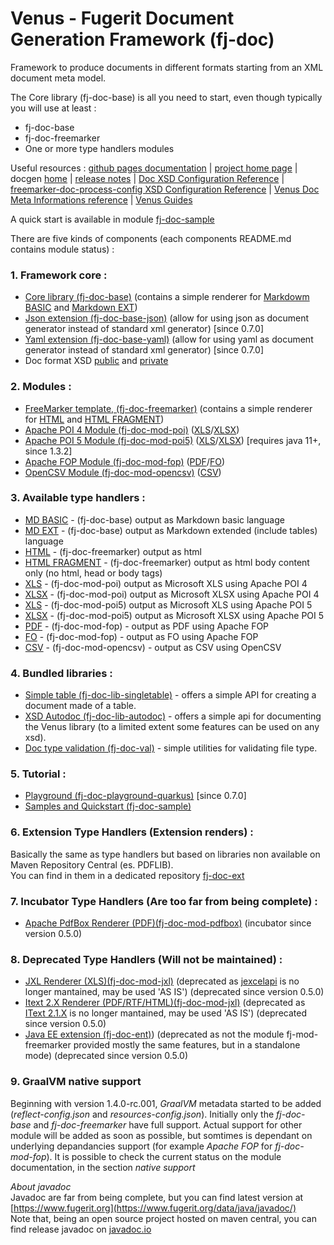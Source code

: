 # Venus - Fugerit Document Generation Framework (fj-doc)  

Framework to produce documents in different formats starting from an XML document meta model.  

The Core library (fj-doc-base) is all you need to start, even though typically you will use at least : 
* fj-doc-base
* fj-doc-freemarker
* One or more type handlers modules

Useful resources : [github pages documentation](https://venusdocs.fugerit.org/) | [project home page](https://www.fugerit.org/perm/venus) | docgen [home](https://www.fugerit.org/data/java/doc/venus/index.html) | [release notes](https://www.fugerit.org/data/java/doc/venus/release-notes.html) | [Doc XSD Configuration Reference](https://venusdocs.fugerit.org/fj-doc-base/src/main/docs/doc_xsd_config_ref.html) | [freemarker-doc-process-config XSD Configuration Reference](https://venusdocs.fugerit.org/fj-doc-freemarker/src/main/docs/fdp_xsd_config_ref.html) | [Venus Doc Meta Informations reference](https://venusdocs.fugerit.org/docs/html/doc_meta_info.html) | [Venus Guides](https://venusguides.fugerit.org/)

A quick start is available in module [fj-doc-sample](fj-doc-sample/README.md)  

There are five kinds of components (each components README.md contains module status) : 

### 1. Framework core :
* [Core library (fj-doc-base)](fj-doc-base/README.md) (contains a simple renderer for [Markdowm BASIC](fj-doc-base/src/main/java/org/fugerit/java/doc/base/typehandler/markdown/SimpleMarkdownBasicTypeHandler.java) and [Markdown EXT](fj-doc-base/src/main/java/org/fugerit/java/doc/base/typehandler/markdown/SimpleMarkdownExtTypeHandler.java))
* [Json extension (fj-doc-base-json)](fj-doc-base-json/README.md) (allow for using json as document generator instead of standard xml generator) [since 0.7.0]
* [Yaml extension (fj-doc-base-yaml)](fj-doc-base-yaml/README.md) (allow for using yaml as document generator instead of standard xml generator) [since 0.7.0]
* Doc format XSD [public](https://www.fugerit.org/data/java/doc/xsd/doc-2-1.xsd) and [private](fj-doc-base/src/main/resources/config/doc-2-0.xsd)

### 2. Modules :
* [FreeMarker template, (fj-doc-freemarker)](fj-doc-freemarker/README.md) (contains a simple renderer for [HTML](fj-doc-freemarker/src/main/java/org/fugerit/java/doc/freemarker/html/FreeMarkerHtmlTypeHandler.java) and [HTML FRAGMENT](fj-doc-freemarker/src/main/java/org/fugerit/java/doc/freemarker/html/FreeMarkerHtmlFragmentTypeHandler.java))
* [Apache POI 4 Module (fj-doc-mod-poi)](fj-doc-mod-poi/README.md) ([XLS](fj-doc-mod-poi/src/main/java/org/fugerit/java/doc/mod/poi/XlsPoiTypeHandler.java)/[XLSX](fj-doc-mod-poi/src/main/java/org/fugerit/java/doc/mod/poi/XlsPoiTypeHandler.java))
* [Apache POI 5 Module (fj-doc-mod-poi5)](fj-doc-mod-poi5/README.md) ([XLS](fj-doc-mod-poi5/src/main/java/org/fugerit/java/doc/mod/poi5/XlsPoi5TypeHandler.java)/[XLSX](fj-doc-mod-poi5/src/main/java/org/fugerit/java/doc/mod/poi5/XlsPoi5TypeHandler.java)) [requires java 11+, since 1.3.2]
* [Apache FOP Module (fj-doc-mod-fop)](fj-doc-mod-fop/README.md) ([PDF](fj-doc-mod-fop/src/main/java/org/fugerit/java/doc/mod/fop/PdfFopTypeHandler.java)/[FO](fj-doc-mod-fop/src/main/java/org/fugerit/java/doc/mod/fop/FreeMarkerFopTypeHandler.java))
* [OpenCSV Module (fj-doc-mod-opencsv)](fj-doc-mod-opencsv/README.md) ([CSV](fj-doc-mod-opencsv/src/main/java/org/fugerit/java/doc/mod/opencsv/OpenCSVTypeHandler.java))


### 3. Available type handlers :
* [MD BASIC](fj-doc-base/src/main/java/org/fugerit/java/doc/base/typehandler/markdown/SimpleMarkdownBasicTypeHandler.java) - (fj-doc-base) output as Markdown basic language
* [MD EXT](fj-doc-base/src/main/java/org/fugerit/java/doc/base/typehandler/markdown/SimpleMarkdownExtTypeHandler.java) - (fj-doc-base) output as Markdown extended (include tables) language
* [HTML](fj-doc-freemarker/src/main/java/org/fugerit/java/doc/freemarker/html/FreeMarkerHtmlTypeHandler.java) - (fj-doc-freemarker) output as html
* [HTML FRAGMENT](fj-doc-freemarker/src/main/java/org/fugerit/java/doc/freemarker/html/FreeMarkerHtmlFragmentTypeHandler.java) - (fj-doc-freemarker) output as html body content only (no html, head or body tags)
* [XLS](fj-doc-mod-poi/src/main/java/org/fugerit/java/doc/mod/poi/XlsPoiTypeHandler.java) - (fj-doc-mod-poi) output as Microsoft XLS using Apache POI 4
* [XLSX](fj-doc-mod-poi/src/main/java/org/fugerit/java/doc/mod/poi/XlsPoiTypeHandler.java) - (fj-doc-mod-poi) output as Microsoft XLSX using Apache POI 4
* [XLS](fj-doc-mod-poi5/src/main/java/org/fugerit/java/doc/mod/poi5/XlsPoi5TypeHandler.java) - (fj-doc-mod-poi5) output as Microsoft XLS using Apache POI 5
* [XLSX](fj-doc-mod-poi5/src/main/java/org/fugerit/java/doc/mod/poi5/XlsPoi5TypeHandler.java) - (fj-doc-mod-poi5) output as Microsoft XLSX using Apache POI 5
* [PDF](fj-doc-mod-fop/src/main/java/org/fugerit/java/doc/mod/fop/PdfFopTypeHandler.java) - (fj-doc-mod-fop) - output as PDF using Apache FOP
* [FO](fj-doc-mod-fop/src/main/java/org/fugerit/java/doc/mod/fop/FreeMarkerFopTypeHandler.java) - (fj-doc-mod-fop) - output as FO using Apache FOP
* [CSV](fj-doc-mod-opencsv/src/main/java/org/fugerit/java/doc/mod/opencsv/OpenCSVTypeHandler.java) - (fj-doc-mod-opencsv) - output as CSV using OpenCSV

### 4. Bundled libraries :
* [Simple table (fj-doc-lib-singletable)](fj-doc-lib-simpletable/README.md) - offers a simple API for creating a document made of a table.
* [XSD Autodoc (fj-doc-lib-autodoc)](fj-doc-lib-autodoc/README.md) - offers a simple api for documenting the Venus library (to a limited extent some features can be used on any xsd).
* [Doc type validation (fj-doc-val)](fj-doc-val/README.md) - simple utilities for validating file type.

### 5. Tutorial :
* [Playground (fj-doc-playground-quarkus)](fj-doc-playground-quarkus/README.md) [since 0.7.0]
* [Samples and Quickstart (fj-doc-sample)](fj-doc-sample/README.md)

### 6. Extension Type Handlers (Extension renders) :
Basically the same as type handlers but based on libraries non available on Maven Repository Central (es. PDFLIB).  
You can find in them in a dedicated repository [fj-doc-ext](https://gitlab.com/fugerit-org/fj-doc-ext)  

### 7. Incubator Type Handlers (Are too far from being complete) :
* [Apache PdfBox Renderer (PDF)(fj-doc-mod-pdfbox)](https://github.com/fugerit-org/fj-doc-mod-pdfbox.git) (incubator since version 0.5.0)

### 8. Deprecated Type Handlers (Will not be maintained) :
* [JXL Renderer (XLS)(fj-doc-mod-jxl)](https://github.com/fugerit-org/fj-doc-mod-jxl.git) (deprecated as [jexcelapi](https://jexcelapi.sourceforge.net/) is no longer mantained, may be used 'AS IS') (deprecated since version 0.5.0)
* [Itext 2.X Renderer (PDF/RTF/HTML)(fj-doc-mod-jxl)](https://github.com/fugerit-org/fj-doc-mod-itext.git) (deprecated as [IText 2.1.X](https://mvnrepository.com/artifact/com.lowagie/itext/2.1.7) is no longer mantained, may be used 'AS IS') (deprecated since version 0.5.0)
* [Java EE extension (fj-doc-ent)](https://github.com/fugerit-org/fj-doc-ent.git)) (deprecated as not the module fj-mod-freemarker provided mostly the same features, but in a standalone mode) (deprecated since version 0.5.0)

### 9. GraalVM native support  
Beginning with version 1.4.0-rc.001, *GraalVM* metadata started to be added (*reflect-config.json* and *resources-config.json*). Initially only the *fj-doc-base* and *fj-doc-freemarker* have full support.
Actual support for other module will be added as soon as possible, but somtimes is dependant on underlying depandancies support (for example *Apache FOP* for *fj-doc-mod-fop*).
It is possible to check the current status on the module documentation, in the section *native support*


*About javadoc*  
Javadoc are far from being complete, but you can find latest version at [https://www.fugerit.org](https://www.fugerit.org/data/java/javadoc/)  
Note that, being an open source project hosted on maven central, you can find release javadoc on [javadoc.io](https://javadoc.io/doc/org.fugerit.java/fj-doc-base/)